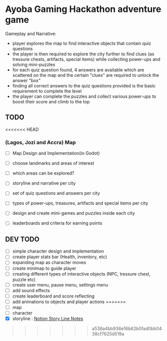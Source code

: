 # Ayoba Gaming Hackathon adventure game


Gameplay and Narrative:
- player explores the map to find interactive objects that contain quiz questions
- the player is then required to explore the city further to find clues (as tressure chests, artifacts, special items) while collecting power-ups and solving mini-puzzles
- for each quiz question found, 4 answers are available which are scattered on the map and the certain "clues" are required to unlock the answer "box"
- finding all correct answers to the quiz questions provided is the basic requirement to complete the level
- the player can complete the puzzles and collect various power-ups to boost their score and climb to the top

## TODO

<<<<<<< HEAD
### (Lagos, Jozi and Accra) Map
- [ ] Map Design and Implementation(in Godot)
- [ ] choose landmarks and areas of interest
- [ ] which areas can be explored?
- [ ] storyline and narrative per city
- [ ] set of quiz questions and answers per city
- [ ] types of power-ups, treasures, artifacts and special items per city
- [ ] design and create mini-games and puzzles inside each city
- [ ] leaderboards and criteria for earning points 


## DEV TODO
- [ ] simple character design and implementation
- [ ] create player stats bar (Health, inventory, etc)
- [ ] expanding map as character moves
- [ ] create minimap to guide player
- [ ] creating different types of interactive objects (NPC, tressure chest, puzzle etc)
- [ ] create user menu, pause menu, settings menu
- [ ] add sound effects
- [ ] create leaderboard and score reflecting
- [ ] add animations to objects and player actions
=======
- [ ] map 
- [ ] character
- [X] storyline : [Notion Story Line Notes](https://refilwe-m.notion.site/Mchezo-Game-Story-Line-9e7662db8ac84bab98ff8d86abe5932e)
>>>>>>> a538a4bb936e16b62b0fad0bb0438cf7625d519a
